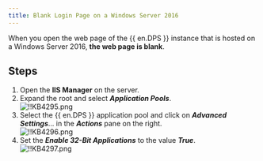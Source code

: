 ```yaml
---
title: Blank Login Page on a Windows Server 2016
---
```

When you open the web page of the {{ en.DPS }} instance that is hosted on a Windows Server 2016, **the web page is blank**. 

## Steps

1. Open the **IIS Manager** on the server. 
2. Expand the root and select ***Application Pools***.  
![!!KB4295.png](https://webdevolutions.azureedge.net/docs/en/kb/KB4295.png) 
1. Select the {{ en.DPS }} application pool and click on ***Advanced Settings***... in the ***Actions*** pane on the right.  
![!!KB4296.png](https://webdevolutions.azureedge.net/docs/en/kb/KB4296.png) 
1. Set the ***Enable 32-Bit Applications*** to the value ***True***.  
![!!KB4297.png](https://webdevolutions.azureedge.net/docs/en/kb/KB4297.png) 